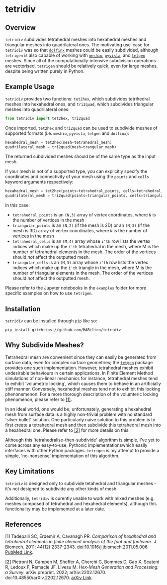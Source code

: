 # tetridiv

## Overview

`tetridiv` subdivides tetrahedral meshes into hexahedral meshes and triangular meshes into quadrilateral ones. The motivating use-case for `tetridiv` was so that [`dolfinx`](https://github.com/FEniCS/dolfinx) meshes could be easily subdivided, although `tetrigen` is also capable of working with [`meshio`](https://github.com/nschloe/meshio), [`pyvista`](https://github.com/pyvista/pyvista), and [`tetgen`](https://github.com/pyvista/tetgen) meshes. Since all of the computationally-intensive subdivision operations are vectorised, `tetrigen` should be relatively quick, even for large meshes, despite being written purely in Python.

## Example Usage

`tetridiv` provides two functions: `tet2hex`, which subdivides tetrihedral meshes into hexahedral ones, and `tri2quad`, which subdivides triangular meshes into quadrilateral ones:
```python
from tetridiv import tet2hex, tri2quad
```
Once imported, `tet2hex` and `tri2quad` can be used to subdivide meshes of supported formats (i.e. `meshio`, `pyvista`, `tetgen` and `dolfinx`):
```python
hexahedral_mesh = tet2hex(mesh=tetrahedral_mesh)
quadrilateral_mesh = tri2quad(mesh=trangular_mesh)
```
The returned subdivided meshes should be of the same type as the input mesh.

If your mesh is not of a supported type, you can explicitly specify the coordinates and connectivity of your mesh using the `points` and `cells` keyword arguments respectively:
```python
hexahedral_mesh = tet2hex(points=tetrahedral_points, cells=tetrahedral_cells)
quadrilateral_mesh = tri2quad(points=triangular_points, cells=triangular_cells)
```
In this case:
- `tetrahedral_points` is an `(N,3)` array of vertex coordinates, where `N` is the number of vertices in the mesh
- `triangular_points` is an `(N,2)` (if the mesh is 2D) or an  `(N,3)` (if the mesh is 3D) array of vertex coordinates, where `N` is the number of vertices in the mesh
- `tetrahedral_cells` is an `(M,4)` array whose `i'th` row lists the vertex indices which make up the `i'th` tetrahedral in the mesh, where M is the number of tetrahedral elements in the mesh. The order of the vertices should *not* affect the outputted mesh.
- `triangular_cells` is an `(M,3)` array whose `i'th` row lists the vertex indices which make up the `i'th` triangle in the mesh, where M is the number of triangular elements in the mesh. The order of the vertices should *not* affect the outputted mesh.

Please refer to the Jupyter notebooks in the `examples` folder for more specific examples on how to use `tetrigen`.

## Installation

`tetridiv` can be installed through `pip` like so:
```
pip install git+https://github.com/MABilton/tetridiv
```

## Why Subdivide Meshes?

Tetrahedral mesh are convenient since they can easily be generated from surface data, even for complex surface geometries; the [`tetgen`](https://github.com/pyvista/tetgen) package provides one such implementation. However, tetrahedral meshes exhibit undesirable behaviours in certain applications. In Finite Element Method simulations of non-linear mechanics for instance, tetrahedral meshes tend to exhibit 'volumetric locking', which causes them to behave in an artificially stiff manner. Conversely, hexahedral meshes tend not to exhibit this locking phenonemenon. For a more thorough description of the volumteric locking phenomenon, please refer to [[1]](#1).

In an ideal world, one would be; unfortunately, generating a hexahedral mesh from surface data is a highly non-trivial problem with no standard 'silver bullet' solution. One particularly naive solution to this problem is to first create a tetrahedral mesh and then subdivide this tetrahedral mesh into a hexahedral one. Please refer to [[2]](#2) for more details on this.

Although this 'tetrahedralise-then-subdivide' algorithm is simple, I've yet to come across any easy-to-use, Pythonic implementationswhich easily interfaces with other Python packages. `tetrigen` is my attempt to provide a simple, 'no-nonsense' implementation of this algorithm.

## Key Limitations

`tetridiv` is designed only to subdivide tetahedral and triangular meshes - it's not designed to subdivide any other kinds of mesh.

Additionally, `tetridiv` is curently unable to work with mixed meshes (e.g. meshes composed of tetrahedral and hexahedral elements), although this functionality may be implemented at a later date.

## References

<a id="1">[1]</a> 
Tadepalli SC, Erdemir A, Cavanagh PR. *Comparison of hexahedral and tetrahedral elements in finite element analysis of the foot and footwear*. J Biomech. 2011; 44(12):2337-2343. doi:10.1016/j.jbiomech.2011.05.006. [PubMed Link](https://pubmed.ncbi.nlm.nih.gov/21742332/).

<a id="2">[2]</a> 
Pietroni N, Campen M, Sheffer A, Cherchi G, Bommes D, Gao X, Scateni R, Ledoux F, Remacle JF, Livesu M. *Hex-Mesh Generation and Processing: a Survey*. arXiv preprint. 2022; arXiv:2202.12670. doi:10.48550/arXiv.2202.12670. [arXiv Link](https://arxiv.org/abs/2202.12670).
